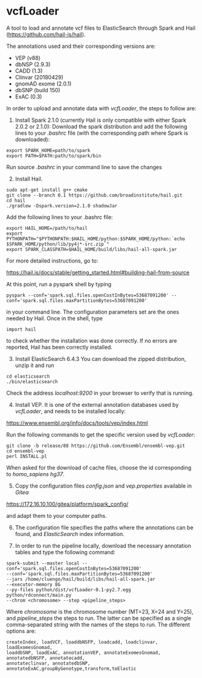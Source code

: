# vcfLoader

A tool to load and annotate vcf files to ElasticSearch through Spark and Hail (https://github.com/hail-is/hail).

The annotations used and their corresponding versions are:

* VEP (v88)
* dbNSP (2.9.3) 
* CADD (1.3)
* Clinvar (20180429)
* gnomAD exome (2.0.1)
* dbSNP (build 150)
* ExAC (0.3)

In order to upload and annotate data with *vcfLoader*, the steps to follow are:

1. Install Spark 2.1.0 (currently Hail is only compatible with either Spark 2.0.2 or 2.1.0):
Download the spark distribution and add the following lines to your *.bashrc* file (with the corresponding path where Spark is downloaded):

```
export SPARK_HOME=path/to/spark
export PATH=$PATH:path/to/spark/bin
```

Run source *.bashrc* in your command line to save the changes

2. Install Hail. 

```
sudo apt-get install g++ cmake
git clone --branch 0.1 https://github.com/broadinstitute/hail.git
cd hail
./gradlew -Dspark.version=2.1.0 shadowJar
```

Add the following lines to your .bashrc file:

```
export HAIL_HOME=/path/to/hail
export PYTHONPATH="$PYTHONPATH:$HAIL_HOME/python:$SPARK_HOME/python:`echo $SPARK_HOME/python/lib/py4j*-src.zip`"
export SPARK_CLASSPATH=$HAIL_HOME/build/libs/hail-all-spark.jar
```

For more detailed instructions, go to:

https://hail.is/docs/stable/getting_started.html#building-hail-from-source

At this point, run a pyspark shell by typing 

```
pyspark --conf='spark.sql.files.openCostInBytes=53687091200' --conf='spark.sql.files.maxPartitionBytes=53687091200'
```

in your command line. The configuration parameters set are the ones needed by Hail. Once in the shell, type 

```
import hail 
```
    
to check whether the installation was done correctly. If no errors are reported, Hail has been correctly installed.

3. Install ElasticSearch 6.4.3 You can download the zipped distribution, unzip it and run 
    
```
cd elasticsearch
./bin/elasticsearch
```
    
 Check the address *localhost:9200* in your browser to verify that is running. 

4. Install VEP. It is one of the external annotation databases used by *vcfLoader*, and needs to be installed locally:

https://www.ensembl.org/info/docs/tools/vep/index.html

Run the following commands to get the specific version used by *vcfLoader*:

```
git clone -b release/88 https://github.com/Ensembl/ensembl-vep.git
cd ensembl-vep
perl INSTALL.pl
```  

When asked for the download of cache files, choose the id corresponding to *homo_sapiens hg37*.

5. Copy the configuration files *config.json* and *vep.properties* available in *Gitea*

https://172.16.10.100/gitea/platform/spark_config/

and adapt them to your computer paths. 

6. The configuration file specifies the paths where the annotations can be found, and *ElasticSearch* index information. 

7. In order to run the pipeline locally, download the necessary annotation tables and type the following command:

```
spark-submit --master local --conf='spark.sql.files.openCostInBytes=53687091200'
--conf='spark.sql.files.maxPartitionBytes=53687091200' 
--jars /home/cluengo/hail/build/libs/hail-all-spark.jar 
--executor-memory 8G 
--py-files python/dist/vcfLoader-0.1-py2.7.egg python/rdconnect/main.py 
--chrom <chromosome> --step <pipeline_steps>
```
  
Where *chromosome* is the chromosome number (MT=23, X=24 and Y=25), and *pipeline_steps* the steps to run. The latter can be specified as a single comma-separated string with the names of the steps to run. The different options are:

```
createIndex, loadVCF, loaddbNSFP, loadcadd, loadclinvar, loadExomesGnomad, 
loaddbSNP, loadExAC, annotationVEP, annotateExomesGnomad, annotatedbNSFP, annotatecadd, 
annotateclinvar, annotatedbSNP, annotateExAC,groupByGenotype,transform,toElastic
```

